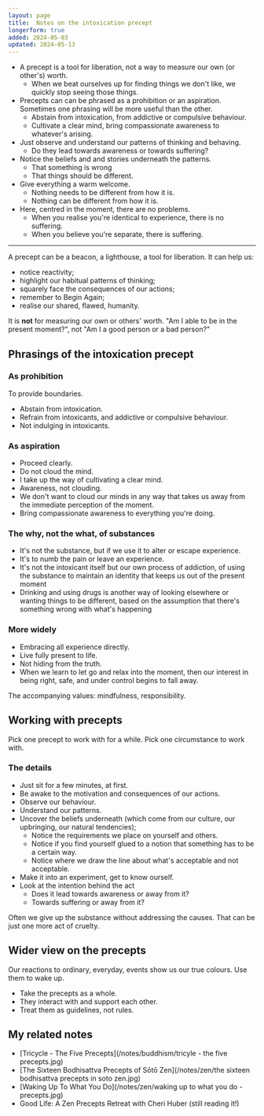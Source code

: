```yaml
---
layout: page
title:  Notes on the intoxication precept
longerform: true
added: 2024-05-03
updated: 2024-05-13
---
```


- A precept is a tool for liberation, not a way to measure our own (or other's) worth.
    - When we beat ourselves up for finding things we don't like, we quickly stop seeing those things.
- Precepts can can be phrased as a prohibition or an aspiration. Sometimes one phrasing will be more useful than the other. 
    - Abstain from intoxication, from addictive or compulsive behaviour.
    - Cultivate a clear mind, bring compassionate awareness to whatever's arising.
- Just observe and understand our patterns of thinking and behaving. 
    - Do they lead towards awareness or towards suffering?
- Notice the beliefs and and stories underneath the patterns.
    - That something is wrong
    - That things should be different.
- Give everything a warm welcome.
    - Nothing needs to be different from how it is.
    - Nothing can be different from how it is.
- Here, centred in the moment, there are no problems.
    - When you realise you're identical to experience, there is no suffering.
    - When you believe you're separate, there is suffering.

---

A precept can be a beacon, a lighthouse, a tool for liberation. It can help us:
- notice reactivity;
- highlight our habitual patterns of thinking;
- squarely face the consequences of our actions;
- remember to Begin Again;
- realise our shared, flawed, humanity.

It is **not** for measuring our own or others' worth. "Am I able to be in the present moment?", not "Am I a good person or a bad person?"

## Phrasings of the intoxication precept

### As prohibition

To provide boundaries.

- Abstain from intoxication.
- Refrain from intoxicants, and addictive or compulsive behaviour.
- Not indulging in intoxicants.

### As aspiration

- Proceed clearly.
- Do not cloud the mind.
- I take up the way of cultivating a clear mind.
- Awareness, not clouding.
- We don't want to cloud our minds in any way that takes us away from the immediate perception of the moment.
- Bring compassionate awareness to everything you're doing.

### The why, not the what, of substances

- It's not the substance, but if we use it to alter or escape experience. 
- It's to numb the pain or leave an experience.
- It's not the intoxicant itself but our own process of addiction, of using the substance to maintain an identity that keeps us out of the present moment
- Drinking and using drugs is another way of looking elsewhere or wanting things to be different, based on the assumption that there's something wrong with what's happening

### More widely

- Embracing all experience directly.
- Live fully present to life.
- Not hiding from the truth.
- When we learn to let go and relax into the moment, then our interest in being right, safe, and under control begins to fall away.

The accompanying values: mindfulness, responsibility.

## Working with precepts

Pick one precept to work with for a while. Pick one circumstance to work with.

### The details

- Just sit for a few minutes, at first.
- Be awake to the motivation and consequences of our actions.
- Observe our behaviour.
- Understand our patterns.
- Uncover the beliefs underneath (which come from our culture, our upbringing, our natural tendencies);
    - Notice the requirements we place on yourself and others.
    - Notice if you find yourself glued to a notion that something has to be a certain way.
    - Notice where we draw the line about what's acceptable and not acceptable.
- Make it into an experiment, get to know ourself.
- Look at the intention behind the act
    - Does it lead towards awareness or away from it?
    - Towards suffering or away from it?

Often we give up the substance without addressing the causes. That can be just one more act of cruelty.

## Wider view on the precepts

Our reactions to ordinary, everyday, events show us our true colours. Use them to wake up.

- Take the precepts as a whole.
- They interact with and support each other.
- Treat them as guidelines, not rules.

## My related notes

- [Tricycle - The Five Precepts](/notes/buddhism/tricyle - the five precepts.jpg)
- [The Sixteen Bodhisattva Precepts of Sōtō Zen](/notes/zen/the sixteen bodhisattva precepts in soto zen.jpg)
- [Waking Up To What You Do](/notes/zen/waking up to what you do - precepts.jpg)
- Good Life: A Zen Precepts Retreat with Cheri Huber (still reading it!)

